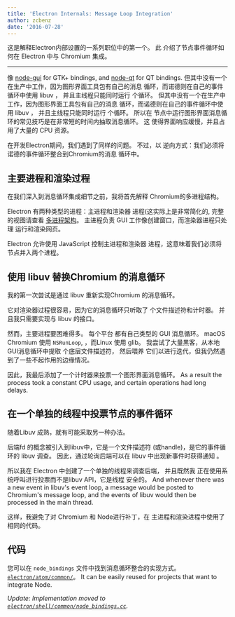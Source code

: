 ```yaml
---
title: 'Electron Internals: Message Loop Integration'
author: zcbenz
date: '2016-07-28'
---
```


这是解释Electron内部设置的一系列职位中的第一个。 此 介绍了节点事件循环如何在 Electron 中与 Chromium 集成。

---

像 [node-gui](https://github.com/zcbenz/node-gui) for GTK+ bindings, and [node-qt](https://github.com/arturadib/node-qt) for QT bindings. 但其中没有一个在生产中工作，因为图形界面工具包有自己的消息 循环，而诺德则在自己的事件循环中使用 libuv ， 并且主线程只能同时运行 个循环。 但其中没有一个在生产中工作，因为图形界面工具包有自己的消息 循环，而诺德则在自己的事件循环中使用 libuv ， 并且主线程只能同时运行 个循环。 所以在 节点中运行图形界面消息循环的常见技巧是在非常短的时间内抽取消息循环。 这 使得界面响应缓慢，并且占用了大量的 CPU 资源。

在开发Electron期间，我们遇到了同样的问题。 不过，以 逆向方式：我们必须将诺德的事件循环整合到Chromium的消息 循环中。

## 主要进程和渲染过程

在我们深入到消息循环集成细节之前，我将首先解释 Chromium的多进程结构。

Electron 有两种类型的进程：主进程和渲染器 进程(这实际上是非常简化的, 完整的视图请查看 [多进程架构](http://dev.chromium.org/developers/design-documents/multi-process-architecture)。 主进程负责 GUI 工作像创建窗口，而渲染器进程只处理 运行和渲染网页。

Electron 允许使用 JavaScript 控制主进程和渲染器 进程，这意味着我们必须将节点并入两个进程。

## 使用 libuv 替换Chromium 的消息循环

我的第一次尝试是通过 libuv 重新实现Chromium 的消息循环。

它对渲染器过程很容易，因为它的消息循环只听取了 个文件描述符和计时器。 并且我只需要实现与 libuv 的接口。

然而，主要进程要困难得多。 每个平台 都有自己类型的 GUI 消息循环。 macOS Chromium 使用 `NSRunLoop`, ，而Linux 使用 glib。 我尝试了大量黑客，从本地GUI消息循环中提取 个底层文件描述符， 然后喂养 它们以进行迭代，但我仍然遇到了一些不起作用的边缘情况。

因此，我最后添加了一个计时器来投票一个图形界面消息循环。 As a result the process took a constant CPU usage, and certain operations had long delays.

## 在一个单独的线程中投票节点的事件循环

随着Libuv 成熟，就有可能采取另一种办法。

后端fd 的概念被引入到libuv中，它是一个文件描述符 (或handle)，是它的事件循环的 libuv 调查。 因此，通过轮询后端可以在 libuv 中出现新事件时获得通知 。

所以我在 Electron 中创建了一个单独的线程来调查后端， 并且既然我 正在使用系统呼叫进行投票而不是libuv API，它是线程 安全的。 And whenever there was a new event in libuv's event loop, a message would be posted to Chromium's message loop, and the events of libuv would then be processed in the main thread.

这样，我避免了对 Chromium 和 Node进行补丁，在 主进程和渲染进程中使用了相同的代码。

## 代码

您可以在 `node_bindings` 文件中找到消息循环整合的实现方式。 [`electron/atom/common/`](https://github.com/electron/electron/tree/master/atom/common)。 It can be easily reused for projects that want to integrate Node.

*Update: Implementation moved to [`electron/shell/common/node_bindings.cc`](https://github.com/electron/electron/blob/master/shell/common/node_bindings.cc).*
